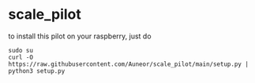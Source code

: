 # scale_pilot
to install this pilot on your raspberry, just do

``` 
sudo su
curl -O https://raw.githubusercontent.com/Auneor/scale_pilot/main/setup.py | python3 setup.py
``` 
